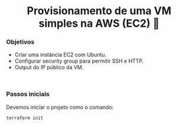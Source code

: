 <h1 align="center">Provisionamento de uma VM simples na AWS (EC2) 👾</h1>

### Objetivos

- Criar uma instância EC2 com Ubuntu.
- Configurar security group para permitir SSH e HTTP.
- Output do IP público da VM.
<br>


### Passos iniciais

Devemos iniciar o projeto como o comando:

    terraform init
